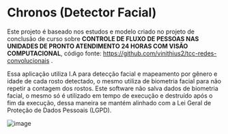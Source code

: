 # Chronos (Detector Facial)

Este projeto é baseado nos estudos e modelo criado no projeto de conclusão de curso sobre **CONTROLE DE FLUXO DE PESSOAS NAS UNIDADES DE PRONTO
ATENDIMENTO 24 HORAS COM VISÃO COMPUTACIONAL**, código fonte: https://github.com/vinithius2/tcc-redes-convolucionais .

Essa aplicação utiliza I.A para detecção facial e mapeamento por gênero e idade de cada rosto detectado, o mesmo utiliza de biometria facial para não repetir a contagem dos rostos. Este software não salva dados de biometria facial, o mesmo só é utilizado em tempo de execução e destruído após o fim da execução, dessa maneira se mantém alinhado com a Lei Geral de Proteção de Dados Pessoais (LGPD).

![image](https://user-images.githubusercontent.com/7644485/132746122-6f2cca74-bc6f-4b89-bc83-6ecd06882cf0.png)
